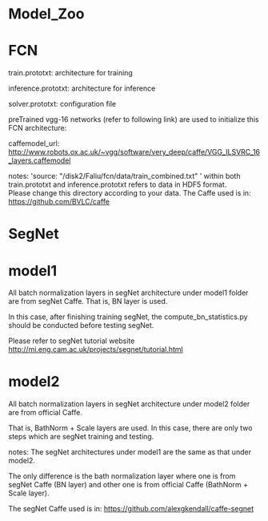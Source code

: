 # Model_Zoo

  # FCN
  train.prototxt: architecture for training

  inference.prototxt: architecture for inference

  solver.prototxt: configuration file

  preTrained vgg-16 networks (refer to following link) are used to initialize this FCN architecture:

  caffemodel_url: http://www.robots.ox.ac.uk/~vgg/software/very_deep/caffe/VGG_ILSVRC_16_layers.caffemodel


  notes:
  'source: "/disk2/Faliu/fcn/data/train_combined.txt" ' within both train.prototxt and inference.prototxt refers to data in HDF5 format.     
  Please change this directory according to your data. The Caffe used is in: https://github.com/BVLC/caffe


  # SegNet
  # model1
  All batch normalization layers in segNet architecture under model1 folder are from segNet Caffe. That is, BN layer is used. 

  In this case, after finishing training segNet, the compute_bn_statistics.py should be conducted before testing segNet.

  Please refer to segNet tutorial website http://mi.eng.cam.ac.uk/projects/segnet/tutorial.html

  # model2
  All batch normalization layers in segNet architecture under model2 folder are from official Caffe.

  That is, BathNorm + Scale layers are used. In this case, there are only two steps which are segNet training and testing.

  notes: The segNet architectures under model1 are the same as that under model2. 

  The only difference is the bath normalization layer where one is from segNet Caffe (BN layer) and other one is from official Caffe (BathNorm + Scale layer). 

  The segNet Caffe used is in: https://github.com/alexgkendall/caffe-segnet

